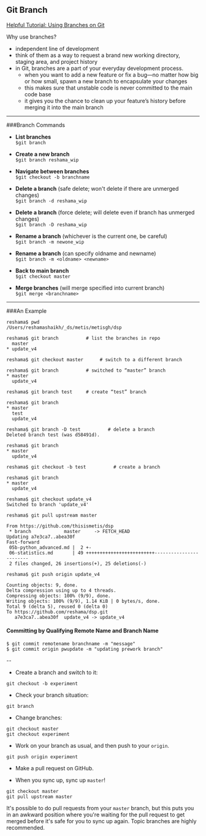 ## Git Branch  
[Helpful Tutorial:  Using Branches on Git](https://www.atlassian.com/git/tutorials/using-branches)  

Why use branches?
 * independent line of development
 * think of them as a way to request a brand new working directory, staging area, and project history
 * in Git, branches are a part of your everyday development process. 
    * when you want to add a new feature or fix a bug—no matter how big or how small,  spawn a new branch to encapsulate your changes
    * this makes sure that unstable code is never committed to the main code base
    * it gives you the chance to clean up your feature’s history before merging it into the main branch

---

###Branch Commands
 * **List branches**  
    `$git branch`
 * **Create a new branch**  
    `$git branch reshama_wip`
 * **Navigate between branches**  
    `$git checkout -b branchname`


 * **Delete a branch** (safe delete; won't delete if there are unmerged changes)  
    `$git branch -d reshama_wip`
 * **Delete a branch** (force delete; will delete even if branch has unmerged changes)  
    `$git branch -D reshama_wip`


 * **Rename a branch** (whichever is the current one, be careful)  
    `$git branch -m newone_wip`
 * **Rename a branch** (can specify oldname and newname)  
    `$git branch -m <oldname> <newname>`


 * **Back to main branch**  
    `$git checkout master`
 * **Merge branches** (will merge specified <branchname> into current branch)  
    `$git merge <branchname>`
  
--- 

###An Example

```
reshama$ pwd
/Users/reshamashaikh/_ds/metis/metisgh/dsp

reshama$ git branch          # list the branches in repo
  master
* update_v4

reshama$ git checkout master      # switch to a different branch

reshama$ git branch          # switched to “master” branch
* master
  update_v4

reshama$ git branch test     # create “test” branch

reshama$ git branch
* master
  test
  update_v4

reshama$ git branch -D test          # delete a branch
Deleted branch test (was d58491d).

reshama$ git branch
* master
  update_v4

reshama$ git checkout -b test          # create a branch
```

```
reshama$ git branch
* master
  update_v4
```
```
reshama$ git checkout update_v4
Switched to branch 'update_v4'
```

```
reshama$ git pull upstream master
```
```
From https://github.com/thisismetis/dsp
 * branch            master     -> FETCH_HEAD
Updating a7e3ca7..abea30f
Fast-forward
 05b-python_advanced.md |  2 +-
 06-statistics.md       | 49 +++++++++++++++++++++++++------------------------
 2 files changed, 26 insertions(+), 25 deletions(-)
```

```
reshama$ git push origin update_v4
```
```
Counting objects: 9, done.
Delta compression using up to 4 threads.
Compressing objects: 100% (9/9), done.
Writing objects: 100% (9/9), 1.14 KiB | 0 bytes/s, done.
Total 9 (delta 5), reused 0 (delta 0)
To https://github.com/reshama/dsp.git
   a7e3ca7..abea30f  update_v4 -> update_v4
```

#### Committing by Qualifying Remote Name and Branch Name
```
$ git commit remotename branchname -m "message"
$ git commit origin pwupdate -m "updating prework branch" 
```

--

 * Create a branch and switch to it:

```
git checkout -b experiment
```

 * Check your branch situation:

```
git branch
```

 * Change branches:

```
git checkout master
git checkout experiment
```

 * Work on your branch as usual, and then push to your `origin`.

```
git push origin experiment
```

 * Make a pull request on GitHub.

 * When you sync up, sync up `master`!

```
git checkout master
git pull upstream master
```

It's possible to do pull requests from your `master` branch, but this puts you in an awkward position where you're waiting for the pull request to get merged before it's safe for you to sync up again. Topic branches are highly recommended.
